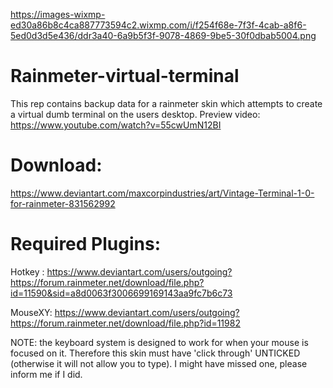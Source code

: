 https://images-wixmp-ed30a86b8c4ca887773594c2.wixmp.com/i/f254f68e-7f3f-4cab-a8f6-5ed0d3d5e436/ddr3a40-6a9b5f3f-9078-4869-9be5-30f0dbab5004.png


# Rainmeter-virtual-terminal
This rep contains backup data for a rainmeter skin which attempts to create a virtual dumb terminal on the users desktop.  Preview video: https://www.youtube.com/watch?v=55cwUmN12BI

# Download:
https://www.deviantart.com/maxcorpindustries/art/Vintage-Terminal-1-0-for-rainmeter-831562992



# Required Plugins:

Hotkey : 
https://www.deviantart.com/users/outgoing?https://forum.rainmeter.net/download/file.php?id=11590&sid=a8d0063f3006699169143aa9fc7b6c73

MouseXY: 
https://www.deviantart.com/users/outgoing?https://forum.rainmeter.net/download/file.php?id=11982

NOTE: the keyboard system is designed to work for when your mouse is focused on it. Therefore this skin must have 'click through' UNTICKED (otherwise it will not allow you to type).
I might have missed one, please inform me if I did.
